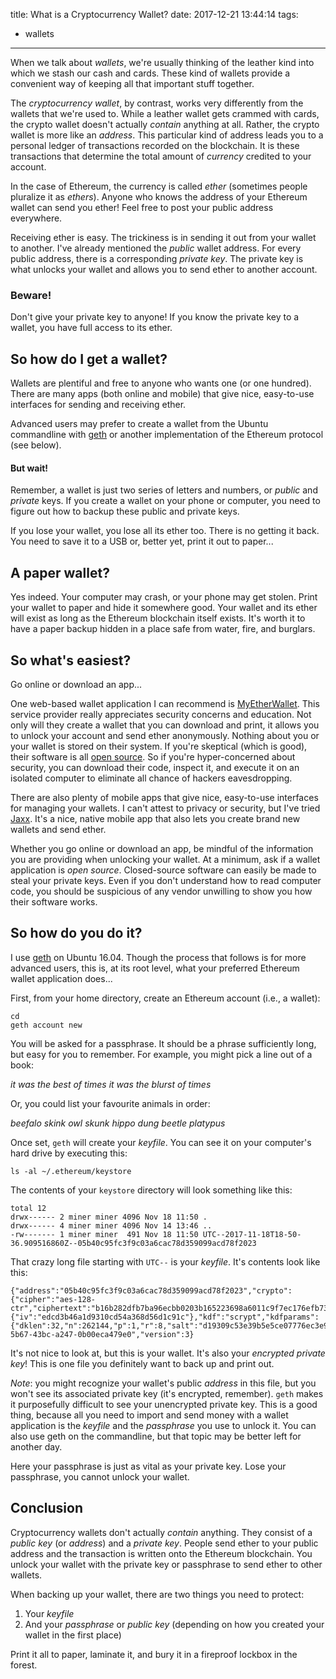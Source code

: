 title: What is a Cryptocurrency Wallet?
date: 2017-12-21 13:44:14
tags:
- wallets
---

When we talk about _wallets_, we're usually thinking of the leather kind into which we stash our cash and cards. These kind of wallets provide a convenient way of keeping all that important stuff together.

The _cryptocurrency wallet_, by contrast, works very differently from the wallets that we're used to. While a leather wallet gets crammed with cards, the crypto wallet doesn't actually _contain_ anything at all. Rather, the crypto wallet is more like an _address_.  This particular kind of address leads you to a personal ledger of transactions recorded on the blockchain. It is these transactions that determine the total amount of _currency_ credited to your account.

In the case of Ethereum, the currency is called _ether_ (sometimes people pluralize it as _ethers_). Anyone who knows the address of your Ethereum wallet can send you ether! Feel free to post your public address everywhere.

Receiving ether is easy. The trickiness is in sending it out from your wallet to another. I've already mentioned the _public_ wallet address. For every public address, there is a corresponding _private key_. The private key is what unlocks your wallet and allows you to send ether to another account.

### Beware!

Don't give your private key to anyone! If you know the private key to a wallet, you have full access to its ether.

## So how do I get a wallet?

Wallets are plentiful and free to anyone who wants one (or one hundred). There are many apps (both online and mobile) that give nice, easy-to-use interfaces for sending and receiving ether.

Advanced users may prefer to create a wallet from the Ubuntu commandline with [geth](https://github.com/ethereum/go-ethereum) or another implementation of the Ethereum protocol (see below).

#### But wait!

Remember, a wallet is just two series of letters and numbers, or _public_ and _private_ keys. If you create a wallet on your phone or computer, you need to figure out how to backup these public and private keys.

If you lose your wallet, you lose all its ether too. There is no getting it back. You need to save it to a USB or, better yet, print it out to paper...

## A paper wallet?

Yes indeed. Your computer may crash, or your phone may get stolen. Print your wallet to paper and hide it somewhere good. Your wallet and its ether will exist as long as the Ethereum blockchain itself exists. It's worth it to have a paper backup hidden in a place safe from water, fire, and burglars.

## So what's easiest?

Go online or download an app...

One web-based wallet application I can recommend is [MyEtherWallet](https://www.myetherwallet.com/). This service provider really appreciates security concerns and education. Not only will they create a wallet that you can download and print, it allows you to unlock your account and send ether anonymously. Nothing about you or your wallet is stored on their system. If you're skeptical (which is good), their software is all [open source](https://github.com/kvhnuke/etherwallet). So if you're hyper-concerned about security, you can download their code, inspect it, and execute it on an isolated computer to eliminate all chance of hackers eavesdropping.

There are also plenty of mobile apps that give nice, easy-to-use interfaces for managing your wallets. I can't attest to privacy or security, but I've tried [Jaxx](https://jaxx.io/). It's a nice, native mobile app that also lets you create brand new wallets and send ether.

Whether you go online or download an app, be mindful of the information you are providing when unlocking your wallet. At a minimum, ask if a wallet application is _open source_. Closed-source software can easily be made to steal your private keys. Even if you don't understand how to read computer code, you should be suspicious of any vendor unwilling to show you how their software works.

## So how do you do it?

I use [geth](https://github.com/ethereum/go-ethereum) on Ubuntu 16.04. Though the process that follows is for more advanced users, this is, at its root level, what your preferred Ethereum wallet application does...

First, from your home directory, create an Ethereum account (i.e., a wallet):

```
cd
geth account new
```

You will be asked for a passphrase. It should be a phrase sufficiently long, but easy for you to remember. For example, you might pick a line out of a book:

_it was the best of times it was the blurst of times_

Or, you could list your favourite animals in order:

_beefalo skink owl skunk hippo dung beetle platypus_

Once set, `geth` will create your _keyfile_. You can see it on your computer's hard drive by executing this:

```
ls -al ~/.ethereum/keystore
```

The contents of your `keystore` directory will look something like this:

```
total 12
drwx------ 2 miner miner 4096 Nov 18 11:50 .
drwx------ 4 miner miner 4096 Nov 14 13:46 ..
-rw------- 1 miner miner  491 Nov 18 11:50 UTC--2017-11-18T18-50-36.909516860Z--05b40c95fc3f9c03a6cac78d359099acd78f2023
```

That crazy long file starting with `UTC--` is your _keyfile_. It's contents look like this:

```
{"address":"05b40c95fc3f9c03a6cac78d359099acd78f2023","crypto":{"cipher":"aes-128-ctr","ciphertext":"b16b282dfb7ba96ecbb0203b165223698a6011c9f7ec176efb73ed17ab9491d6","cipherparams":{"iv":"edcd3b46a1d9310cd54a368d56d1c91c"},"kdf":"scrypt","kdfparams":{"dklen":32,"n":262144,"p":1,"r":8,"salt":"d19309c53e39b5e5ce07776ec3e97c0a3b0047f17556cf284693a42076104215"},"mac":"42f5bbfdc90015ac8058ff9fccbab8bad78af088548aebe4db6d4ce9b3532628"},"id":"16ebce77-5b67-43bc-a247-0b00eca479e0","version":3}
```

It's not nice to look at, but this is your wallet. It's also your _encrypted private key_! This is one file you definitely want to back up and print out. 

_Note_: you might recognize your wallet's public _address_ in this file, but you won't see its associated private key (it's encrypted, remember). `geth` makes it purposefully difficult to see your unencrypted private key. This is a good thing, because all you need to import and send money with a wallet application is the _keyfile_ and the _passphrase_ you use to unlock it. You can also use geth on the commandline, but that topic may be better left for another day.

Here your passphrase is just as vital as your private key. Lose your passphrase, you cannot unlock your wallet.

## Conclusion

Cryptocurrency wallets don't actually _contain_ anything. They consist of a _public key_ (or _address_) and a _private key_. People send ether to your public address and the transaction is written onto the Ethereum blockchain. You unlock your wallet with the private key or passphrase to send ether to other wallets.

When backing up your wallet, there are two things you need to protect:

1. Your _keyfile_
2. And your _passphrase_ or _public key_ (depending on how you created your wallet in the first place)

Print it all to paper, laminate it, and bury it in a fireproof lockbox in the forest. 

